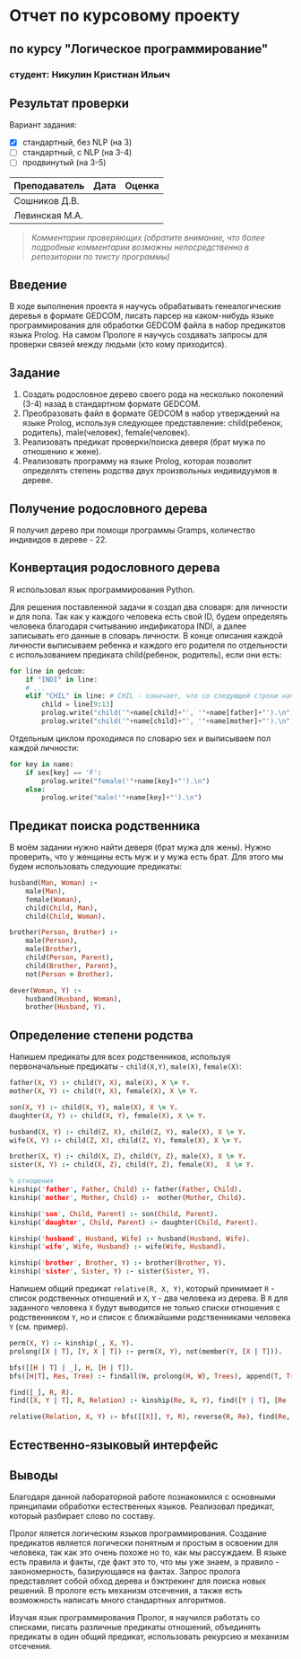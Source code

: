 # Отчет по курсовому проекту
## по курсу "Логическое программирование"

### студент: Никулин Кристиан Ильич

## Результат проверки

Вариант задания:

 - [X] стандартный, без NLP (на 3)
 - [ ] стандартный, с NLP (на 3-4)
 - [ ] продвинутый (на 3-5)
 
| Преподаватель     | Дата         |  Оценка       |
|-------------------|--------------|---------------|
| Сошников Д.В. |              |               |
| Левинская М.А.|              |               |

> *Комментарии проверяющих (обратите внимание, что более подробные комментарии возможны непосредственно в репозитории по тексту программы)*

## Введение

В ходе выполнения проекта я научусь обрабатывать генеалогические деревья в формате GEDCOM, писать парсер на каком-нибудь языке программирования для обработки GEDCOM файла в набор предикатов языка Prolog. На самом Прологе я научусь создавать запросы для проверки связей между людьми (кто кому приходится).

## Задание

1. Создать родословное дерево своего рода на несколько поколений (3-4) назад в стандартном формате GEDCOM.
2. Преобразовать файл в формате GEDCOM в набор утверждений на языке Prolog, используя следующее представление: child(ребенок, родитель), male(человек), female(человек).
3. Реализовать предикат проверки/поиска деверя (брат мужа по отношению к жене).
4. Реализовать программу на языке Prolog, которая позволит определять степень родства двух произвольных индивидуумов в дереве. 

## Получение родословного дерева

Я получил дерево при помощи программы Gramps, количество индивидов в дереве - 22.

## Конвертация родословного дерева

Я использовал язык программирования Python.

Для решения поставленной задачи я создал два словаря: для личности и для пола. Так как у каждого человека есть свой ID, будем определять человека благодаря считыванию индификатора INDI, а далее записывать его данные в словарь личности. В конце описания каждой личности выписываем ребенка и каждого его родителя по отдельности с использованием предиката child(ребенок, родитель), если они есть:

```python
for line in gedcom:
    if "INDI" in line:
    # ...
    elif "CHIL" in line: # CHIL - означает, что со следующей строки начнется описание следующей личности
        child = line[9:13]
        prolog.write("child('"+name[child]+"', '"+name[father]+"').\n")
        prolog.write("child('"+name[child]+"', '"+name[mother]+"').\n")
```

Отдельным циклом проходимся по словарю sex и выписываем пол каждой личности:
```python
for key in name:
    if sex[key] == 'F':
        prolog.write("female('"+name[key]+"').\n")
    else:
        prolog.write("male('"+name[key]+"').\n")
```

## Предикат поиска родственника

В моём задании нужно найти деверя (брат мужа для жены). Нужно проверить, что у женщины есть муж и у мужа есть брат. Для этого мы будем использовать следующие предикаты:
```prolog
husband(Man, Woman) :-
    male(Man),
    female(Woman),
    child(Child, Man),
    child(Child, Woman).

brother(Person, Brother) :-
    male(Person),
    male(Brother),
    child(Person, Parent),
    child(Brother, Parent),
    not(Person = Brother).

dever(Woman, Y) :-
    husband(Husband, Woman),
    brother(Husband, Y).
```

## Определение степени родства

Напишем предикаты для всех родственников, используя первоначальные предикаты - ```child(X,Y)```, ```male(X)```, ```female(X)```:
```prolog
father(X, Y) :- child(Y, X), male(X), X \= Y.
mother(X, Y) :- child(Y, X), female(X), X \= Y.

son(X, Y) :- child(X, Y), male(X), X \= Y.
daughter(X, Y) :- child(X, Y), female(X), X \= Y.

husband(X, Y) :- child(Z, X), child(Z, Y), male(X), X \= Y.
wife(X, Y) :- child(Z, X), child(Z, Y), female(X), X \= Y.

brother(X, Y) :- child(X, Z), child(Y, Z), male(X), X \= Y.
sister(X, Y) :- child(X, Z), child(Y, Z), female(X),  X \= Y.
```
```prolog
% отношения
kinship('father', Father, Child) :- father(Father, Child).
kinship('mother', Mother, Child) :-  mother(Mother, Child).

kinship('son', Child, Parent) :- son(Child, Parent).
kinship('daughter', Child, Parent) :- daughter(Child, Parent).

kinship('husband', Husband, Wife) :- husband(Husband, Wife).
kinship('wife', Wife, Husband) :- wife(Wife, Husband).

kinship('brother', Brother, Y) :- brother(Brother, Y).
kinship('sister', Sister, Y) :- sister(Sister, Y).
```

Напишем общий предикат ```relative(R, X, Y)```, который принимает ```R``` - список родственных отношений и ```X```, ```Y``` - два человека из дерева. В ```R``` для заданного человека ```X``` будут выводится не только списки отношения с родственником ```Y```, но и список с ближайшими родственниками человека ```Y``` (см. пример).

```prolog
perm(X, Y) :- kinship(_, X, Y).
prolong([X | T], [Y, X | T]) :- perm(X, Y), not(member(Y, [X | T])).

bfs([[H | T] | _], H, [H | T]).
bfs([H|T], Res, Tree) :- findall(W, prolong(H, W), Trees), append(T, Trees, Newtrees), !, bfs(Newtrees, Res, Tree).

find([_], R, R).
find([X, Y | T], R, Relation) :- kinship(Re, X, Y), find([Y | T], [Re | R], Relation).

relative(Relation, X, Y) :- bfs([[X]], Y, R), reverse(R, Re), find(Re, [], Newrel), reverse(Newrel, Relation), N is 0.
```

## Естественно-языковый интерфейс

## Выводы

Благодаря данной лабораторной работе познакомился с основными принципами обработки естественных языков. Реализовал предикат, который разбирает слово по составу. 

Пролог яляется логическим языков программирования. Создание предикатов является логически понятным и простым в освоении для человека, так как это очень похоже но то, как мы рассуждаем. В языке есть правила и факты, где факт это то, что мы уже знаем, а правило - закономерность, базирующаяся на фактах. Запрос пролога представляет собой обход дерева и бэктрекинг для поиска новых решений. В прологе есть механизм отсечения, а также есть возможность написать много стандартных алгоритмов. 

Изучая язык программирования Пролог, я научился работать со списками, писать различные предикаты отношений, объединять предикаты в один общий предикат, использовать рекурсию и механизм отсечения.
